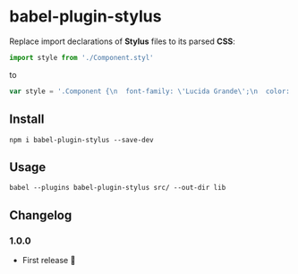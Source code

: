 # babel-plugin-stylus

Replace import declarations of **Stylus** files to its parsed **CSS**:

```js
import style from './Component.styl'
```

to

```js
var style = '.Component {\n  font-family: \'Lucida Grande\';\n  color: #3d9970;\n  font-size: 24px;\n}\n';
```


## Install

```
npm i babel-plugin-stylus --save-dev
```

## Usage

```
babel --plugins babel-plugin-stylus src/ --out-dir lib
```

## Changelog

### 1.0.0

* First release :tada:

